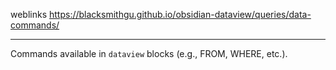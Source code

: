 weblinks https://blacksmithgu.github.io/obsidian-dataview/queries/data-commands/
___
Commands available in `dataview` blocks (e.g., FROM, WHERE, etc.).
